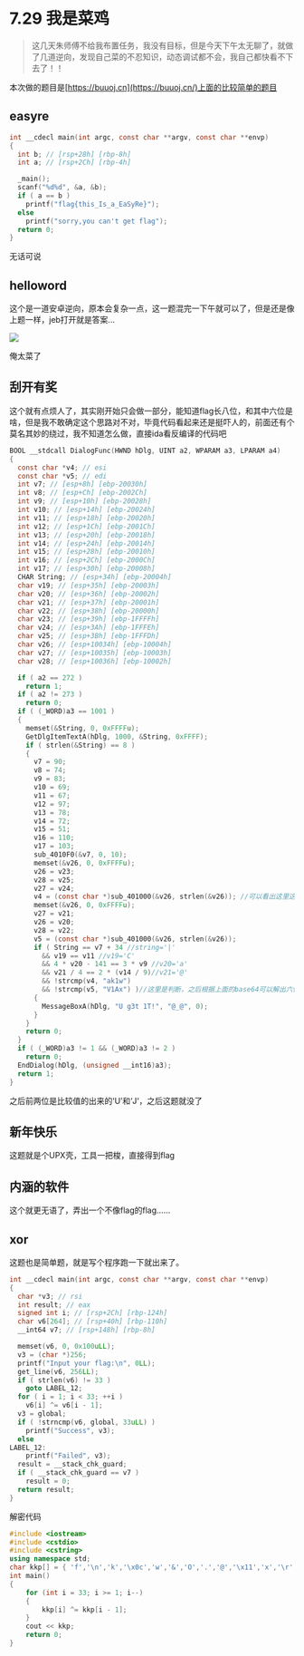 # 7.29 我是菜鸡

> 这几天朱师傅不给我布置任务，我没有目标，但是今天下午太无聊了，就做了几道逆向，发现自己菜的不忍知识，动态调试都不会，我自己都快看不下去了！！

本次做的题目是[https://buuoj.cn](https://buuoj.cn/)上面的比较简单的题目

## easyre

```c
int __cdecl main(int argc, const char **argv, const char **envp)
{
  int b; // [rsp+28h] [rbp-8h]
  int a; // [rsp+2Ch] [rbp-4h]

  _main();
  scanf("%d%d", &a, &b);
  if ( a == b )
    printf("flag{this_Is_a_EaSyRe}");
  else
    printf("sorry,you can't get flag");
  return 0;
}
```

无话可说

## helloword

这个是一道安卓逆向，原本会复杂一点，这一题混完一下午就可以了，但是还是像上题一样，jeb打开就是答案...

![](C:\Users\lenovo\Desktop\summer_hoilday2019\summer_hoilday2019\7.29\img\1.png)

俺太菜了

## 刮开有奖

这个就有点烦人了，其实刚开始只会做一部分，能知道flag长八位，和其中六位是啥，但是我不敢确定这个思路对不对，毕竟代码看起来还是挺吓人的，前面还有个莫名其妙的绕过，我不知道怎么做，直接ida看反编译的代码吧

```c
BOOL __stdcall DialogFunc(HWND hDlg, UINT a2, WPARAM a3, LPARAM a4)
{
  const char *v4; // esi
  const char *v5; // edi
  int v7; // [esp+8h] [ebp-20030h]
  int v8; // [esp+Ch] [ebp-2002Ch]
  int v9; // [esp+10h] [ebp-20028h]
  int v10; // [esp+14h] [ebp-20024h]
  int v11; // [esp+18h] [ebp-20020h]
  int v12; // [esp+1Ch] [ebp-2001Ch]
  int v13; // [esp+20h] [ebp-20018h]
  int v14; // [esp+24h] [ebp-20014h]
  int v15; // [esp+28h] [ebp-20010h]
  int v16; // [esp+2Ch] [ebp-2000Ch]
  int v17; // [esp+30h] [ebp-20008h]
  CHAR String; // [esp+34h] [ebp-20004h]
  char v19; // [esp+35h] [ebp-20003h]
  char v20; // [esp+36h] [ebp-20002h]
  char v21; // [esp+37h] [ebp-20001h]
  char v22; // [esp+38h] [ebp-20000h]
  char v23; // [esp+39h] [ebp-1FFFFh]
  char v24; // [esp+3Ah] [ebp-1FFFEh]
  char v25; // [esp+3Bh] [ebp-1FFFDh]
  char v26; // [esp+10034h] [ebp-10004h]
  char v27; // [esp+10035h] [ebp-10003h]
  char v28; // [esp+10036h] [ebp-10002h]

  if ( a2 == 272 )
    return 1;
  if ( a2 != 273 )
    return 0;
  if ( (_WORD)a3 == 1001 )
  {
    memset(&String, 0, 0xFFFFu);
    GetDlgItemTextA(hDlg, 1000, &String, 0xFFFF);
    if ( strlen(&String) == 8 )
    {
      v7 = 90;
      v8 = 74;
      v9 = 83;
      v10 = 69;
      v11 = 67;
      v12 = 97;
      v13 = 78;
      v14 = 72;
      v15 = 51;
      v16 = 110;
      v17 = 103;
      sub_4010F0(&v7, 0, 10);
      memset(&v26, 0, 0xFFFFu);
      v26 = v23;
      v28 = v25;
      v27 = v24;
      v4 = (const char *)sub_401000(&v26, strlen(&v26)); //可以看出这里这个函数是base64加密函数
      memset(&v26, 0, 0xFFFFu);
      v27 = v21;
      v26 = v20;
      v28 = v22;
      v5 = (const char *)sub_401000(&v26, strlen(&v26));
      if ( String == v7 + 34 //string='|'
        && v19 == v11 //v19='C'
        && 4 * v20 - 141 == 3 * v9 //v20='a'
        && v21 / 4 == 2 * (v14 / 9)//v21='@'
        && !strcmp(v4, "ak1w")
        && !strcmp(v5, "V1Ax") )//这里是判断，之后根据上面的base64可以解出六位
      {
        MessageBoxA(hDlg, "U g3t 1T!", "@_@", 0);
      }
    }
    return 0;
  }
  if ( (_WORD)a3 != 1 && (_WORD)a3 != 2 )
    return 0;
  EndDialog(hDlg, (unsigned __int16)a3);
  return 1;
}
```

之后前两位是比较值的出来的‘U’和‘J‘，之后这题就没了

## 新年快乐

这题就是个UPX壳，工具一把梭，直接得到flag

## 内涵的软件

这个就更无语了，弄出一个不像flag的flag……

## xor

这题也是简单题，就是写个程序跑一下就出来了。

```c
int __cdecl main(int argc, const char **argv, const char **envp)
{
  char *v3; // rsi
  int result; // eax
  signed int i; // [rsp+2Ch] [rbp-124h]
  char v6[264]; // [rsp+40h] [rbp-110h]
  __int64 v7; // [rsp+148h] [rbp-8h]

  memset(v6, 0, 0x100uLL);
  v3 = (char *)256;
  printf("Input your flag:\n", 0LL);
  get_line(v6, 256LL);
  if ( strlen(v6) != 33 )
    goto LABEL_12;
  for ( i = 1; i < 33; ++i )
    v6[i] ^= v6[i - 1];
  v3 = global;
  if ( !strncmp(v6, global, 33uLL) )
    printf("Success", v3);
  else
LABEL_12:
    printf("Failed", v3);
  result = __stack_chk_guard;
  if ( __stack_chk_guard == v7 )
    result = 0;
  return result;
}
```

解密代码

```c++
#include <iostream>
#include <cstdio>
#include <cstring>
using namespace std;
char kkp[] = { 'f','\n','k','\x0c','w','&','O','.','@','\x11','x','\r','Z',';','U','\x11','p','\x19','F','\x1f','v','"','M','#','D','\x0e','g','\x06','h','\x0f','G','2','O'};
int main()
{	
	for (int i = 33; i >= 1; i--)
	{
		kkp[i] ^= kkp[i - 1];
	}
	cout << kkp;
	return 0;
}
```

